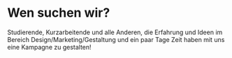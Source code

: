 # Wen suchen wir?
Studierende, Kurzarbeitende und alle Anderen, die Erfahrung und Ideen im Bereich Design/Marketing/Gestaltung und ein paar Tage Zeit haben mit uns eine Kampagne zu gestalten!
